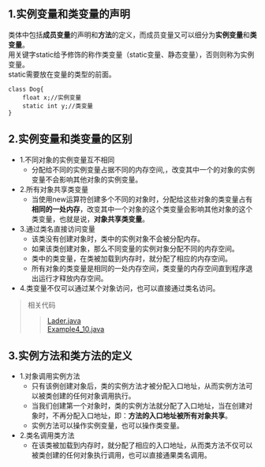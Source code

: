 ## 1.实例变量和类变量的声明
类体中包括**成员变量**的声明和**方法**的定义，而成员变量又可以细分为**实例变量**和**类变量**。<br>
用关键字static给予修饰的称作类变量（static变量、静态变量），否则则称为实例变量。<br>
static需要放在变量的类型的前面。
```
class Dog{
	float x;//实例变量
	static int y;//类变量
}
```
## 2.实例变量和类变量的区别
- 1.不同对象的实例变量互不相同
  - 分配给不同的实例变量占据不同的内存空间,，改变其中一个的对象的实例变量不会影响其他对象的实例变量。<br>
- 2.所有对象共享类变量
  - 当使用new运算符创建多个不同的对象时，分配给这些对象的类变量占有**相同的一处内存**，改变其中一个对象的这个类变量会影响其他对象的这个类变量，也就是说，**对象共享类变量**。<br>
- 3.通过类名直接访问变量
  - 该类没有创建对象时，类中的实例对象不会被分配内存。
  - 如果该类创建对象，那么不同变量的实例对象分配不同的内存空间。
  - 类中的类变量，在类被加载到内存时，就分配了相应的内存空间。
  - 所有对象的类变量是相同的一处内存空间，类变量的内存空间直到程序退出运行才释放内存空间。
- 4.类变量不仅可以通过某个对象访问，也可以直接通过类名访问。
> 相关代码
>> [Lader.java](https://github.com/0215Wyz/Java-Study/blob/master/%E7%B1%BB/%E5%AE%9E%E4%BE%8B%E6%88%90%E5%91%98%E5%92%8C%E7%B1%BB%E6%88%90%E5%91%98/%E5%AE%9E%E4%BE%8B%E5%8F%98%E9%87%8F%E5%92%8C%E7%B1%BB%E5%8F%98%E9%87%8F%E4%BB%A3%E7%A0%81/Lader.java)<br>
>> [Example4_10.java](https://github.com/0215Wyz/Java-Study/blob/master/%E7%B1%BB/%E5%AE%9E%E4%BE%8B%E6%88%90%E5%91%98%E5%92%8C%E7%B1%BB%E6%88%90%E5%91%98/%E5%AE%9E%E4%BE%8B%E5%8F%98%E9%87%8F%E5%92%8C%E7%B1%BB%E5%8F%98%E9%87%8F%E4%BB%A3%E7%A0%81/Example4_10.java)
## 3.实例方法和类方法的定义
- 1.对象调用实例方法
  - 只有该例创建对象后，类的实例方法才被分配入口地址，从而实例方法可以被类创建的任何对象调用执行。
  - 当我们创建第一个对象时，类的实例方法就分配了入口地址，当在创建对象时，不再分配入口地址，即：**方法的入口地址被所有对象共享**。
  - 实例方法可以操作实例变量，也可以操作类变量。
- 2.类名调用类方法
  - 在该类被加载到内存时，就分配了相应的入口地址，从而类方法不仅可以被类创建的任何对象执行调用，也可以直接通果类名调用。

